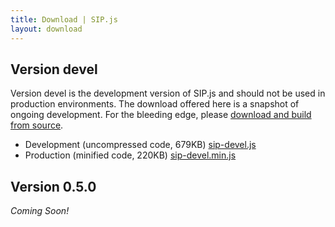 ```yaml
---
title: Download | SIP.js
layout: download
---
```


## Version devel

Version devel is the development version of SIP.js and should not be used in production environments. The download offered here is a snapshot of ongoing development. For the bleeding edge, please [download and build from source](//github.com/onsip/SIP.js).

* Development (uncompressed code, 679KB) <a href="/download/sip-devel.js" download="sip-devel.js">sip-devel.js</a>
* Production (minified code, 220KB) <a href="/download/sip-devel.min.js" download="sip-devel.min.js">sip-devel.min.js</a>

## Version 0.5.0

*Coming Soon!*
